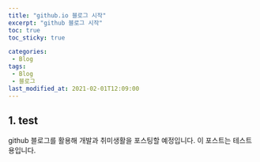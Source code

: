 ```yaml
---
title: "github.io 블로그 시작"
excerpt: "github 블로그 시작"
toc: true
toc_sticky: true

categories:
 - Blog
tags:
 - Blog
 - 블로그
last_modified_at: 2021-02-01T12:09:00
---
```


## 1. test

github 블로그를 활용해 개발과 취미생활을 포스팅할 예정입니다.
이 포스트는 테스트용입니다.
